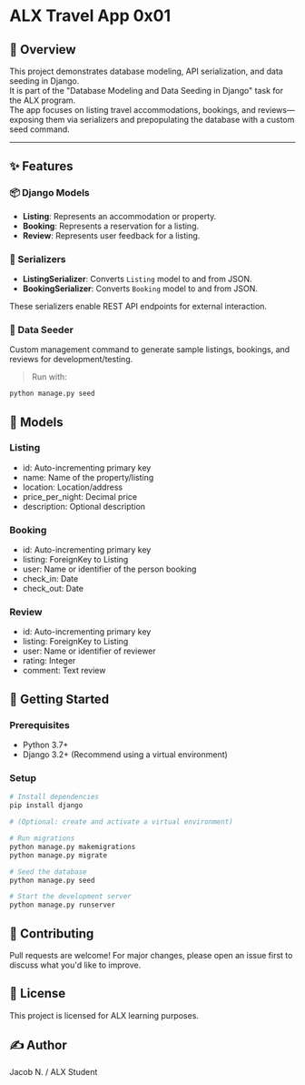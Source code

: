 # ALX Travel App 0x01

## 🧭 Overview
This project demonstrates database modeling, API serialization, and data seeding in Django.  
It is part of the "Database Modeling and Data Seeding in Django" task for the ALX program.  
The app focuses on listing travel accommodations, bookings, and reviews—exposing them via serializers and prepopulating the database with a custom seed command.

---

## ✨ Features

### 📦 Django Models
- **Listing**: Represents an accommodation or property.
- **Booking**: Represents a reservation for a listing.
- **Review**: Represents user feedback for a listing.

### 🔗 Serializers
- **ListingSerializer**: Converts `Listing` model to and from JSON.
- **BookingSerializer**: Converts `Booking` model to and from JSON.

These serializers enable REST API endpoints for external interaction.

### 🌱 Data Seeder
Custom management command to generate sample listings, bookings, and reviews for development/testing.

> Run with:
```bash
python manage.py seed
```

## 🧩 Models

### Listing
- id: Auto-incrementing primary key
- name: Name of the property/listing
- location: Location/address
- price_per_night: Decimal price
- description: Optional description

### Booking
- id: Auto-incrementing primary key
- listing: ForeignKey to Listing
- user: Name or identifier of the person booking
- check_in: Date
- check_out: Date

### Review
- id: Auto-incrementing primary key
- listing: ForeignKey to Listing
- user: Name or identifier of reviewer
- rating: Integer
- comment: Text review

## 🚀 Getting Started

### Prerequisites
- Python 3.7+
- Django 3.2+
(Recommend using a virtual environment)

### Setup
```bash
# Install dependencies
pip install django

# (Optional: create and activate a virtual environment)

# Run migrations
python manage.py makemigrations
python manage.py migrate

# Seed the database
python manage.py seed

# Start the development server
python manage.py runserver
```

## 🤝 Contributing
Pull requests are welcome!
For major changes, please open an issue first to discuss what you'd like to improve.

## 📄 License
This project is licensed for ALX learning purposes.

## ✍️ Author
Jacob N. / ALX Student
